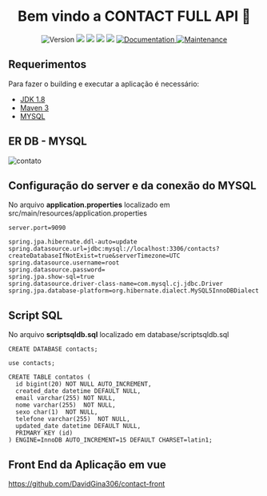 <h1 align="center">Bem vindo a CONTACT FULL API 👋</h1>
<p align="center">
  <img alt="Version" src="https://img.shields.io/badge/version-1.0.0-blue.svg?cacheSeconds=2592000" />
  <img src="https://img.shields.io/badge/JDK-%3E%3D1.8-blue.svg" />
  <img src="https://img.shields.io/badge/Maven-%3E%3D3.0-blue.svg" />
  <img src="https://img.shields.io/badge/SPRING-%3E%3D2.3.4-green.svg" />
  <img src="https://img.shields.io/badge/MYSQL-%3E%3D5.6-red.svg" />
  <a href="https://github.com/DavidGina306/contacts#readme" target="_blank">
    <img alt="Documentation" src="https://img.shields.io/badge/documentation-yes-brightgreen.svg" />
  </a>
  <a href="https://github.com/kefranabg/readme-md-generator/graphs/commit-activity" target="_blank">
    <img alt="Maintenance" src="https://img.shields.io/badge/Maintained%3F-yes-green.svg" />
  </a>
</p>

## Requerimentos

Para fazer o building e executar a aplicação é necessário:

- [JDK 1.8](http://www.oracle.com/technetwork/java/javase/downloads/jdk8-downloads-2133151.html)
- [Maven 3](https://maven.apache.org)
- [MYSQL](https://www.mysql.com/)

## ER DB - MYSQL
![contato](https://user-images.githubusercontent.com/39013655/98778000-0f2d7200-23c8-11eb-836d-4c719804c168.PNG)

## Configuração do server e da conexão do MYSQL 
No arquivo <strong>application.properties</strong> localizado em  src/main/resources/application.properties
```
server.port=9090

spring.jpa.hibernate.ddl-auto=update
spring.datasource.url=jdbc:mysql://localhost:3306/contacts?createDatabaseIfNotExist=true&serverTimezone=UTC
spring.datasource.username=root
spring.datasource.password=
spring.jpa.show-sql=true
spring.datasource.driver-class-name=com.mysql.cj.jdbc.Driver
spring.jpa.database-platform=org.hibernate.dialect.MySQL5InnoDBDialect
````
## Script SQL
No arquivo <strong>scriptsqldb.sql</strong> localizado em database/scriptsqldb.sql
```
CREATE DATABASE contacts;

use contacts; 

CREATE TABLE contatos (
  id bigint(20) NOT NULL AUTO_INCREMENT,
  created_date datetime DEFAULT NULL,
  email varchar(255) NOT NULL,
  nome varchar(255)  NOT NULL,
  sexo char(1)  NOT NULL,
  telefone varchar(255)  NOT NULL,
  updated_date datetime DEFAULT NULL,
  PRIMARY KEY (id)
) ENGINE=InnoDB AUTO_INCREMENT=15 DEFAULT CHARSET=latin1;
```
## Front End da Aplicação em vue 

https://github.com/DavidGina306/contact-front


